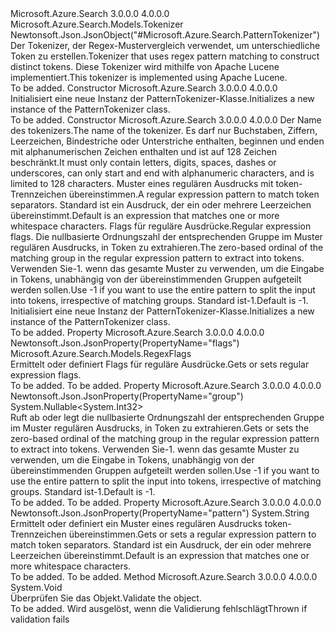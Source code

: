 <Type Name="PatternTokenizer" FullName="Microsoft.Azure.Search.Models.PatternTokenizer">
  <TypeSignature Language="C#" Value="public class PatternTokenizer : Microsoft.Azure.Search.Models.Tokenizer" />
  <TypeSignature Language="ILAsm" Value=".class public auto ansi beforefieldinit PatternTokenizer extends Microsoft.Azure.Search.Models.Tokenizer" />
  <TypeSignature Language="DocId" Value="T:Microsoft.Azure.Search.Models.PatternTokenizer" />
  <TypeSignature Language="VB.NET" Value="Public Class PatternTokenizer&#xA;Inherits Tokenizer" />
  <TypeSignature Language="F#" Value="type PatternTokenizer = class&#xA;    inherit Tokenizer" />
  <AssemblyInfo>
    <AssemblyName>Microsoft.Azure.Search</AssemblyName>
    <AssemblyVersion>3.0.0.0</AssemblyVersion>
    <AssemblyVersion>4.0.0.0</AssemblyVersion>
  </AssemblyInfo>
  <Base>
    <BaseTypeName>Microsoft.Azure.Search.Models.Tokenizer</BaseTypeName>
  </Base>
  <Interfaces />
  <Attributes>
    <Attribute>
      <AttributeName>Newtonsoft.Json.JsonObject("#Microsoft.Azure.Search.PatternTokenizer")</AttributeName>
    </Attribute>
  </Attributes>
  <Docs>
    <summary>
            <span data-ttu-id="90687-101">Der Tokenizer, der Regex-Mustervergleich verwendet, um unterschiedliche Token zu erstellen.</span><span class="sxs-lookup"><span data-stu-id="90687-101">Tokenizer that uses regex pattern matching to construct distinct tokens.</span></span> <span data-ttu-id="90687-102">Diese Tokenizer wird mithilfe von Apache Lucene implementiert.</span><span class="sxs-lookup"><span data-stu-id="90687-102">This tokenizer is implemented using Apache Lucene.</span></span>
            <see href="http://lucene.apache.org/core/4_10_3/analyzers-common/org/apache/lucene/analysis/pattern/PatternTokenizer.html" /></summary>
    <remarks>To be added.</remarks>
  </Docs>
  <Members>
    <Member MemberName=".ctor">
      <MemberSignature Language="C#" Value="public PatternTokenizer ();" />
      <MemberSignature Language="ILAsm" Value=".method public hidebysig specialname rtspecialname instance void .ctor() cil managed" />
      <MemberSignature Language="DocId" Value="M:Microsoft.Azure.Search.Models.PatternTokenizer.#ctor" />
      <MemberSignature Language="VB.NET" Value="Public Sub New ()" />
      <MemberType>Constructor</MemberType>
      <AssemblyInfo>
        <AssemblyName>Microsoft.Azure.Search</AssemblyName>
        <AssemblyVersion>3.0.0.0</AssemblyVersion>
        <AssemblyVersion>4.0.0.0</AssemblyVersion>
      </AssemblyInfo>
      <Parameters />
      <Docs>
        <summary>
            <span data-ttu-id="90687-103">Initialisiert eine neue Instanz der PatternTokenizer-Klasse.</span><span class="sxs-lookup"><span data-stu-id="90687-103">Initializes a new instance of the PatternTokenizer class.</span></span>
            </summary>
        <remarks>To be added.</remarks>
      </Docs>
    </Member>
    <Member MemberName=".ctor">
      <MemberSignature Language="C#" Value="public PatternTokenizer (string name, string pattern = null, Microsoft.Azure.Search.Models.RegexFlags flags = null, Nullable&lt;int&gt; group = null);" />
      <MemberSignature Language="ILAsm" Value=".method public hidebysig specialname rtspecialname instance void .ctor(string name, string pattern, class Microsoft.Azure.Search.Models.RegexFlags flags, valuetype System.Nullable`1&lt;int32&gt; group) cil managed" />
      <MemberSignature Language="DocId" Value="M:Microsoft.Azure.Search.Models.PatternTokenizer.#ctor(System.String,System.String,Microsoft.Azure.Search.Models.RegexFlags,System.Nullable{System.Int32})" />
      <MemberSignature Language="VB.NET" Value="Public Sub New (name As String, Optional pattern As String = null, Optional flags As RegexFlags = null, Optional group As Nullable(Of Integer) = null)" />
      <MemberSignature Language="F#" Value="new Microsoft.Azure.Search.Models.PatternTokenizer : string * string * Microsoft.Azure.Search.Models.RegexFlags * Nullable&lt;int&gt; -&gt; Microsoft.Azure.Search.Models.PatternTokenizer" Usage="new Microsoft.Azure.Search.Models.PatternTokenizer (name, pattern, flags, group)" />
      <MemberType>Constructor</MemberType>
      <AssemblyInfo>
        <AssemblyName>Microsoft.Azure.Search</AssemblyName>
        <AssemblyVersion>3.0.0.0</AssemblyVersion>
        <AssemblyVersion>4.0.0.0</AssemblyVersion>
      </AssemblyInfo>
      <Parameters>
        <Parameter Name="name" Type="System.String" />
        <Parameter Name="pattern" Type="System.String" />
        <Parameter Name="flags" Type="Microsoft.Azure.Search.Models.RegexFlags" />
        <Parameter Name="group" Type="System.Nullable&lt;System.Int32&gt;" />
      </Parameters>
      <Docs>
        <param name="name"><span data-ttu-id="90687-104">Der Name des tokenizers.</span><span class="sxs-lookup"><span data-stu-id="90687-104">The name of the tokenizer.</span></span> <span data-ttu-id="90687-105">Es darf nur Buchstaben, Ziffern, Leerzeichen, Bindestriche oder Unterstriche enthalten, beginnen und enden mit alphanumerischen Zeichen enthalten und ist auf 128 Zeichen beschränkt.</span><span class="sxs-lookup"><span data-stu-id="90687-105">It must only contain letters, digits, spaces, dashes or underscores, can only start and end with alphanumeric characters, and is limited to 128 characters.</span></span></param>
        <param name="pattern"><span data-ttu-id="90687-106">Muster eines regulären Ausdrucks mit token-Trennzeichen übereinstimmen.</span><span class="sxs-lookup"><span data-stu-id="90687-106">A regular expression pattern to match token separators.</span></span> <span data-ttu-id="90687-107">Standard ist ein Ausdruck, der ein oder mehrere Leerzeichen übereinstimmt.</span><span class="sxs-lookup"><span data-stu-id="90687-107">Default is an expression that matches one or more whitespace characters.</span></span></param>
        <param name="flags"><span data-ttu-id="90687-108">Flags für reguläre Ausdrücke.</span><span class="sxs-lookup"><span data-stu-id="90687-108">Regular expression flags.</span></span></param>
        <param name="group"><span data-ttu-id="90687-109">Die nullbasierte Ordnungszahl der entsprechenden Gruppe im Muster regulären Ausdrucks, in Token zu extrahieren.</span><span class="sxs-lookup"><span data-stu-id="90687-109">The zero-based ordinal of the matching group in the regular expression pattern to extract into tokens.</span></span> <span data-ttu-id="90687-110">Verwenden Sie-1. wenn das gesamte Muster zu verwenden, um die Eingabe in Tokens, unabhängig von der übereinstimmenden Gruppen aufgeteilt werden sollen.</span><span class="sxs-lookup"><span data-stu-id="90687-110">Use -1 if you want to use the entire pattern to split the input into tokens, irrespective of matching groups.</span></span> <span data-ttu-id="90687-111">Standard ist-1.</span><span class="sxs-lookup"><span data-stu-id="90687-111">Default is -1.</span></span></param>
        <summary>
            <span data-ttu-id="90687-112">Initialisiert eine neue Instanz der PatternTokenizer-Klasse.</span><span class="sxs-lookup"><span data-stu-id="90687-112">Initializes a new instance of the PatternTokenizer class.</span></span>
            </summary>
        <remarks>To be added.</remarks>
      </Docs>
    </Member>
    <Member MemberName="Flags">
      <MemberSignature Language="C#" Value="public Microsoft.Azure.Search.Models.RegexFlags Flags { get; set; }" />
      <MemberSignature Language="ILAsm" Value=".property instance class Microsoft.Azure.Search.Models.RegexFlags Flags" />
      <MemberSignature Language="DocId" Value="P:Microsoft.Azure.Search.Models.PatternTokenizer.Flags" />
      <MemberSignature Language="VB.NET" Value="Public Property Flags As RegexFlags" />
      <MemberSignature Language="F#" Value="member this.Flags : Microsoft.Azure.Search.Models.RegexFlags with get, set" Usage="Microsoft.Azure.Search.Models.PatternTokenizer.Flags" />
      <MemberType>Property</MemberType>
      <AssemblyInfo>
        <AssemblyName>Microsoft.Azure.Search</AssemblyName>
        <AssemblyVersion>3.0.0.0</AssemblyVersion>
        <AssemblyVersion>4.0.0.0</AssemblyVersion>
      </AssemblyInfo>
      <Attributes>
        <Attribute>
          <AttributeName>Newtonsoft.Json.JsonProperty(PropertyName="flags")</AttributeName>
        </Attribute>
      </Attributes>
      <ReturnValue>
        <ReturnType>Microsoft.Azure.Search.Models.RegexFlags</ReturnType>
      </ReturnValue>
      <Docs>
        <summary>
            <span data-ttu-id="90687-113">Ermittelt oder definiert Flags für reguläre Ausdrücke.</span><span class="sxs-lookup"><span data-stu-id="90687-113">Gets or sets regular expression flags.</span></span>
            </summary>
        <value>To be added.</value>
        <remarks>To be added.</remarks>
      </Docs>
    </Member>
    <Member MemberName="Group">
      <MemberSignature Language="C#" Value="public Nullable&lt;int&gt; Group { get; set; }" />
      <MemberSignature Language="ILAsm" Value=".property instance valuetype System.Nullable`1&lt;int32&gt; Group" />
      <MemberSignature Language="DocId" Value="P:Microsoft.Azure.Search.Models.PatternTokenizer.Group" />
      <MemberSignature Language="VB.NET" Value="Public Property Group As Nullable(Of Integer)" />
      <MemberSignature Language="F#" Value="member this.Group : Nullable&lt;int&gt; with get, set" Usage="Microsoft.Azure.Search.Models.PatternTokenizer.Group" />
      <MemberType>Property</MemberType>
      <AssemblyInfo>
        <AssemblyName>Microsoft.Azure.Search</AssemblyName>
        <AssemblyVersion>3.0.0.0</AssemblyVersion>
        <AssemblyVersion>4.0.0.0</AssemblyVersion>
      </AssemblyInfo>
      <Attributes>
        <Attribute>
          <AttributeName>Newtonsoft.Json.JsonProperty(PropertyName="group")</AttributeName>
        </Attribute>
      </Attributes>
      <ReturnValue>
        <ReturnType>System.Nullable&lt;System.Int32&gt;</ReturnType>
      </ReturnValue>
      <Docs>
        <summary>
            <span data-ttu-id="90687-114">Ruft ab oder legt die nullbasierte Ordnungszahl der entsprechenden Gruppe im Muster regulären Ausdrucks, in Token zu extrahieren.</span><span class="sxs-lookup"><span data-stu-id="90687-114">Gets or sets the zero-based ordinal of the matching group in the regular expression pattern to extract into tokens.</span></span> <span data-ttu-id="90687-115">Verwenden Sie-1. wenn das gesamte Muster zu verwenden, um die Eingabe in Tokens, unabhängig von der übereinstimmenden Gruppen aufgeteilt werden sollen.</span><span class="sxs-lookup"><span data-stu-id="90687-115">Use -1 if you want to use the entire pattern to split the input into tokens, irrespective of matching groups.</span></span> <span data-ttu-id="90687-116">Standard ist-1.</span><span class="sxs-lookup"><span data-stu-id="90687-116">Default is -1.</span></span>
            </summary>
        <value>To be added.</value>
        <remarks>To be added.</remarks>
      </Docs>
    </Member>
    <Member MemberName="Pattern">
      <MemberSignature Language="C#" Value="public string Pattern { get; set; }" />
      <MemberSignature Language="ILAsm" Value=".property instance string Pattern" />
      <MemberSignature Language="DocId" Value="P:Microsoft.Azure.Search.Models.PatternTokenizer.Pattern" />
      <MemberSignature Language="VB.NET" Value="Public Property Pattern As String" />
      <MemberSignature Language="F#" Value="member this.Pattern : string with get, set" Usage="Microsoft.Azure.Search.Models.PatternTokenizer.Pattern" />
      <MemberType>Property</MemberType>
      <AssemblyInfo>
        <AssemblyName>Microsoft.Azure.Search</AssemblyName>
        <AssemblyVersion>3.0.0.0</AssemblyVersion>
        <AssemblyVersion>4.0.0.0</AssemblyVersion>
      </AssemblyInfo>
      <Attributes>
        <Attribute>
          <AttributeName>Newtonsoft.Json.JsonProperty(PropertyName="pattern")</AttributeName>
        </Attribute>
      </Attributes>
      <ReturnValue>
        <ReturnType>System.String</ReturnType>
      </ReturnValue>
      <Docs>
        <summary>
            <span data-ttu-id="90687-117">Ermittelt oder definiert ein Muster eines regulären Ausdrucks token-Trennzeichen übereinstimmen.</span><span class="sxs-lookup"><span data-stu-id="90687-117">Gets or sets a regular expression pattern to match token separators.</span></span> <span data-ttu-id="90687-118">Standard ist ein Ausdruck, der ein oder mehrere Leerzeichen übereinstimmt.</span><span class="sxs-lookup"><span data-stu-id="90687-118">Default is an expression that matches one or more whitespace characters.</span></span>
            </summary>
        <value>To be added.</value>
        <remarks>To be added.</remarks>
      </Docs>
    </Member>
    <Member MemberName="Validate">
      <MemberSignature Language="C#" Value="public override void Validate ();" />
      <MemberSignature Language="ILAsm" Value=".method public hidebysig virtual instance void Validate() cil managed" />
      <MemberSignature Language="DocId" Value="M:Microsoft.Azure.Search.Models.PatternTokenizer.Validate" />
      <MemberSignature Language="VB.NET" Value="Public Overrides Sub Validate ()" />
      <MemberSignature Language="F#" Value="override this.Validate : unit -&gt; unit" Usage="patternTokenizer.Validate " />
      <MemberType>Method</MemberType>
      <AssemblyInfo>
        <AssemblyName>Microsoft.Azure.Search</AssemblyName>
        <AssemblyVersion>3.0.0.0</AssemblyVersion>
        <AssemblyVersion>4.0.0.0</AssemblyVersion>
      </AssemblyInfo>
      <ReturnValue>
        <ReturnType>System.Void</ReturnType>
      </ReturnValue>
      <Parameters />
      <Docs>
        <summary>
            <span data-ttu-id="90687-119">Überprüfen Sie das Objekt.</span><span class="sxs-lookup"><span data-stu-id="90687-119">Validate the object.</span></span>
            </summary>
        <remarks>To be added.</remarks>
        <exception cref="T:Microsoft.Rest.ValidationException">
            <span data-ttu-id="90687-120">Wird ausgelöst, wenn die Validierung fehlschlägt</span><span class="sxs-lookup"><span data-stu-id="90687-120">Thrown if validation fails</span></span>
            </exception>
      </Docs>
    </Member>
  </Members>
</Type>